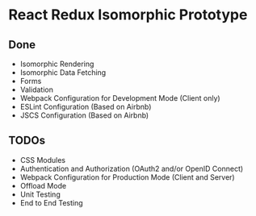 # React Redux Isomorphic Prototype

## Done

* Isomorphic Rendering
* Isomorphic Data Fetching
* Forms
* Validation
* Webpack Configuration for Development Mode (Client only)
* ESLint Configuration (Based on Airbnb)
* JSCS Configuration (Based on Airbnb)

## TODOs

* CSS Modules
* Authentication and Authorization (OAuth2 and/or OpenID Connect)
* Webpack Configuration for Production Mode (Client and Server)
* Offload Mode
* Unit Testing
* End to End Testing
